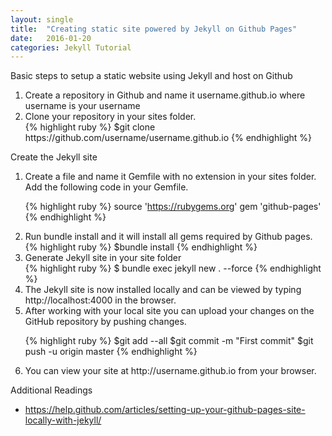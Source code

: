 ```yaml
---
layout: single
title:  "Creating static site powered by Jekyll on Github Pages"
date:   2016-01-20 
categories: Jekyll Tutorial
---
```

<p>Basic steps to setup a static website using Jekyll and host on Github</p>
<ol>
	<li> Create a repository in Github and name it username.github.io where username is your username</li>
	<li>Clone your repository in your sites folder. </li>
	{% highlight ruby %}
$git clone https://github.com/username/username.github.io
{% endhighlight %}
	

</ol>
<p> Create the Jekyll site</p>
<ol>
	<li> Create a file and name it Gemfile with no extension in your sites folder. Add the following code in your Gemfile.

{% highlight ruby %}
source 'https://rubygems.org'
gem 'github-pages'
{% endhighlight %}
	</li>

<li>Run bundle install and it will install all gems required by Github pages.</li>
{% highlight ruby %}
$bundle install
{% endhighlight %}
<li>Generate Jekyll site in your site folder </li>
{% highlight ruby %}
$ bundle exec jekyll new . --force
{% endhighlight %}
<li>The Jekyll site is now installed locally and can be viewed by typing http://localhost:4000 in the browser.</li>
<li>After working with your local site you can upload your changes on the GitHub repository by pushing changes.</li>

{% highlight ruby %}
$git add --all
$git commit -m "First commit"
$git push -u origin master
{% endhighlight %}
<li>You can view your site at http://username.github.io from your browser.</li>

</ol>

<p>
Additional Readings
<ul>
<li><a href="https://help.github.com/articles/setting-up-your-github-pages-site-locally-with-jekyll/">https://help.github.com/articles/setting-up-your-github-pages-site-locally-with-jekyll/</a></li>
</ul>
</p>